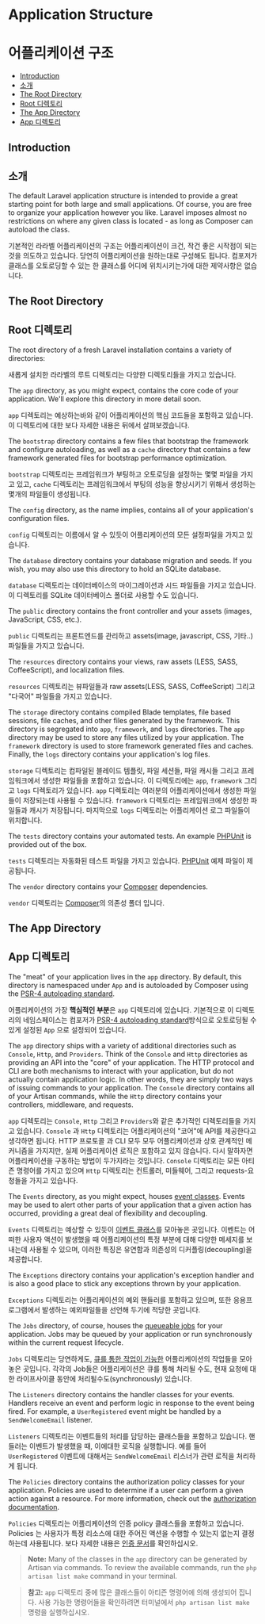 # Application Structure
# 어플리케이션 구조

- [Introduction](#introduction)
- [소개](#introduction)
- [The Root Directory](#the-root-directory)
- [Root 디렉토리](#the-root-directory)
- [The App Directory](#the-app-directory)
- [App 디렉토리](#the-app-directory)

<a name="introduction"></a>
## Introduction
## 소개

The default Laravel application structure is intended to provide a great starting point for both large and small applications. Of course, you are free to organize your application however you like. Laravel imposes almost no restrictions on where any given class is located - as long as Composer can autoload the class. 

기본적인 라라벨 어플리케이션의 구조는 어플리케이션이 크건, 작건 좋은 시작점이 되는것을 의도하고 있습니다. 당연히 어플리케이션을 원하는대로 구성해도 됩니다. 컴포저가 클래스를 오토로딩할 수 있는 한 클래스를 어디에 위치시키는가에 대한 제약사항은 없습니다. 

<a name="the-root-directory"></a>
## The Root Directory
## Root 디렉토리

The root directory of a fresh Laravel installation contains a variety of directories:

새롭게 설치한 라라벨의 루트 디렉토리는 다양한 디렉토리들을 가지고 있습니다. 

The `app` directory, as you might expect, contains the core code of your application. We'll explore this directory in more detail soon.

`app` 디렉토리는 예상하는바와 같이 어플리케이션의 핵심 코드들을 포함하고 있습니다. 이 디렉토리에 대한 보다 자세한 내용은 뒤에서 살펴보겠습니다. 

The `bootstrap` directory contains a few files that bootstrap the framework and configure autoloading, as well as a `cache` directory that contains a few framework generated files for bootstrap performance optimization.

`bootstrap` 디렉토리는 프레임워크가 부팅하고 오토로딩을 설정하는 몇몇 파일을 가지고 있고, `cache` 디렉토리는 프레임워크에서 부팅의 성능을 향상시키기 위해서 생성하는 몇개의 파일들이 생성됩니다. 

The `config` directory, as the name implies, contains all of your application's configuration files. 

`config` 디렉토리는 이름에서 알 수 있듯이 어플리케이션의 모든 설정파일을 가지고 있습니다. 

The `database` directory contains your database migration and seeds. If you wish, you may also use this directory to hold an SQLite database.

`database` 디렉토리는 데이터베이스의 마이그레이션과 시드 파일들을 가지고 있습니다. 이 디렉토리를 SQLite 데이터베이스 폴더로 사용할 수도 있습니다.

The `public` directory contains the front controller and your assets (images, JavaScript, CSS, etc.). 

`public` 디렉토리는 프론트엔드를 관리하고 assets(image, javascript, CSS, 기타..) 파일들을 가지고 있습니다. 

The `resources` directory contains your views, raw assets (LESS, SASS, CoffeeScript), and localization files.

`resources` 디렉토리는 뷰파일들과 raw assets(LESS, SASS, CoffeeScript) 그리고 "다국어" 파일들을 가지고 있습니다. 

The `storage` directory contains compiled Blade templates, file based sessions, file caches, and other files generated by the framework. This directory is segregated into `app`, `framework`, and `logs` directories. The `app` directory may be used to store any files utilized by your application. The `framework` directory is used to store framework generated files and caches. Finally, the `logs` directory contains your application's log files.

`storage` 디렉토리는 컴파일된 블레이드 템플릿, 파일 세션들, 파일 캐시들 그리고 프레임워크에서 생성한 파일들을 포함하고 있습니다. 이 디렉토리에는 `app`, `framework` 그리고 `logs` 디렉토리가 있습니다. `app` 디렉토리는 여러분의 어플리케이션에서 생성한 파일들이 저장되는데 사용될 수 있습니다. `framework` 디렉토리는 프레임워크에서 생성한 파일들과 캐시가 저장됩니다. 마지막으로 `logs` 디렉토리는 어플리케이션 로그 파일들이 위치합니다. 

The `tests` directory contains your automated tests. An example [PHPUnit](https://phpunit.de/) is provided out of the box.

`tests` 디렉토리는 자동화된 테스트 파일을 가지고 있습니다. [PHPUnit](https://phpunit.de/) 예제 파일이 제공됩니다. 

The `vendor` directory contains your [Composer](https://getcomposer.org) dependencies.

`vendor` 디렉토리는 [Composer](https://getcomposer.org)의 의존성 폴더 입니다. 

<a name="the-app-directory"></a>
## The App Directory
## App 디렉토리

The "meat" of your application lives in the `app` directory. By default, this directory is namespaced under `App` and is autoloaded by Composer using the [PSR-4 autoloading standard](http://www.php-fig.org/psr/psr-4/).

어플리케이션의 가장 **핵심적인 부분**은 `app` 디렉토리에 있습니다. 기본적으로 이 디렉토리의 네임스페이스는 컴포저가 [PSR-4 autoloading standard](http://www.php-fig.org/psr/psr-4/)방식으로 오토로딩될 수 있게 설정된 `App` 으로 설정되어 있습니다.

The `app` directory ships with a variety of additional directories such as `Console`, `Http`, and `Providers`. Think of the `Console` and `Http` directories as providing an API into the "core" of your application. The HTTP protocol and CLI are both mechanisms to interact with your application, but do not actually contain application logic. In other words, they are simply two ways of issuing commands to your application. The `Console` directory contains all of your Artisan commands, while the `Http` directory contains your controllers, middleware, and requests.

`app` 디렉토리는 `Console`, `Http` 그리고 `Providers`와 같은 추가적인 디렉토리들을 가지고 있습니다. `Console` 과 `Http` 디렉토리는 어플리케이션의 "코어"에 API를 제공한다고 생각하면 됩니다. HTTP 프로토콜 과 CLI 모두 모두 어플리케이션과 상호 관계적인 메커니즘을 가지지만, 실제 어플리케이션 로직은 포함하고 있지 않습니다. 다시 말하자면 어플리케이션을 구동하는 방법이 두가지라는 것입니다. `Console` 디렉토리는 모든 아티즌 명령어를 가지고 있으며 `Http` 디렉토리는 컨트롤러, 미들웨어, 그리고 requests-요청들을 가지고 있습니다. 

The `Events` directory, as you might expect, houses [event classes](/docs/{{version}}/events). Events may be used to alert other parts of your application that a given action has occurred, providing a great deal of flexibility and decoupling.

`Events` 디렉토리는 예상할 수 있듯이 [이벤트 클래스](/docs/{{version}}/events)를 모아놓은 곳입니다. 이벤트는 어떠한 사용자 액션이 발생했을 때 어플리케이션의 특정 부분에 대해 다양한 메세지를 보내는데 사용될 수 있으며, 이러한 특징은 유연함과 의존성의 디커플링(decoupling)을 제공합니다.

The `Exceptions` directory contains your application's exception handler and is also a good place to stick any exceptions thrown by your application. 

`Exceptions` 디렉토리는 어플리케이션의 예외 핸들러를 포함하고 있으며, 또한 응용프로그램에서 발생하는 예외파일들을 선언해 두기에 적당한 곳입니다.

The `Jobs` directory, of course, houses the [queueable jobs](/docs/{{version}}/queues) for your application. Jobs may be queued by your application or run synchronously within the current request lifecycle.

`Jobs` 디렉토리는 당연하게도, [큐를 통한 작업이 가능한](/docs/{{version}}/queues) 어플리케이션의 작업들을 모아놓은 곳입니다. 각각의 Job들은 어플리케이션은 큐를 통해 처리될 수도, 현재 요청에 대한 라이프사이클 동안에 처리될수도(synchronously) 있습니다. 

The `Listeners` directory contains the handler classes for your events. Handlers receive an event and perform logic in response to the event being fired. For example, a `UserRegistered` event might be handled by a `SendWelcomeEmail` listener.

`Listeners` 디렉토리는 이벤트들의 처리를 담당하는 클래스들을 포함하고 있습니다. 핸들러는 이벤트가 발생했을 때, 이에대한 로직을 실행합니다. 예를 들어 `UserRegistered` 이벤트에 대해서는 `SendWelcomeEmail` 리스너가 관련 로직을 처리하게 됩니다. 

The `Policies` directory contains the authorization policy classes for your application. Policies are used to determine if a user can perform a given action against a resource. For more information, check out the [authorization documentation](/docs/{{version}}/authorization).

`Policies` 디렉토리는 어플리케이션의 인증 policy 클래스들을 포함하고 있습니다. Policies 는 사용자가 특정 리소스에 대한 주어진 액션을 수행할 수 있는지 없는지 결정하는데 사용됩니다. 보다 자세한 내용은 [인증 문서](/docs/{{version}}/authorization)를 확인하십시오.

> **Note:** Many of the classes in the `app` directory can be generated by Artisan via commands. To review the available commands, run the `php artisan list make` command in your terminal.  

> **참고:** `app` 디렉토리 중에 많은 클래스들이 아티즌 명령어에 의해 생성되어 집니다. 사용 가능한 명령어들을 확인하려면 터미널에서 `php artisan list make` 명령을 실행하십시오.
